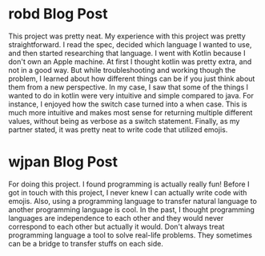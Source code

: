# robd Blog Post
This project was pretty neat.  My experience with this project was pretty straightforward.  I read the spec, decided which language I wanted to use, and then started researching that language.  I went with Kotlin because I don't own an Apple machine.  At first I thought kotlin was pretty extra, and not in a good way.  But while troubleshooting and working though the problem, I learned about how different things can be if you just think about them from a new perspective.  In my case, I saw that some of the things I wanted to do in kotlin were very intuitive and simple compared to java.  For instance, I enjoyed how the switch case turned into a when case.  This is much more intuitive and makes most sense for returning multiple different values, without being as verbose as a switch statement.  Finally, as my partner stated, it was pretty neat to write code that utilized emojis.

# wjpan Blog Post
For doing this project. I found programming is actually really fun! Before I got in touch with this project, I never knew I can actually write code with emojis. Also, using a programming language to transfer natural language to another  programming language is cool. In the past, I thought programming languages are independence to each other and they would never correspond to each other but actually it would. Don't always treat programming language a tool to solve real-life problems. They sometimes can be a bridge to transfer stuffs on each side.
